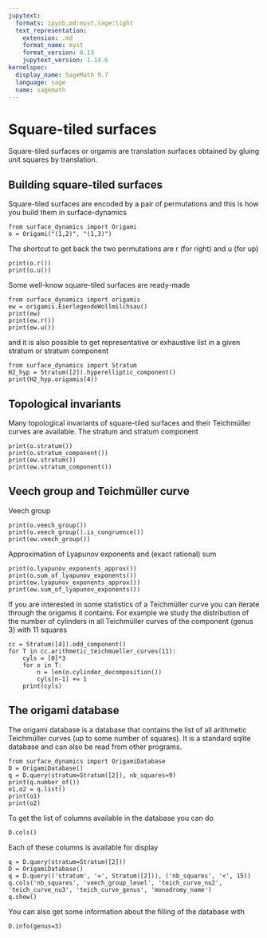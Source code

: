 ```yaml
---
jupytext:
  formats: ipynb,md:myst,sage:light
  text_representation:
    extension: .md
    format_name: myst
    format_version: 0.13
    jupytext_version: 1.14.6
kernelspec:
  display_name: SageMath 9.7
  language: sage
  name: sagemath
---
```


# Square-tiled surfaces

Square-tiled surfaces or orgamis are translation surfaces obtained by gluing unit squares
by translation.

## Building square-tiled surfaces

Square-tiled surfaces are encoded by a pair of permutations and this is how you
build them in surface-dynamics
```{code-cell}
from surface_dynamics import Origami
o = Origami("(1,2)", "(1,3)")
```
The shortcut to get back the two permutations are r (for right) and u (for up)
```{code-cell}
print(o.r())
print(o.u())
```

Some well-know square-tiled surfaces are ready-made
```{code-cell}
from surface_dynamics import origamis
ew = origamis.EierlegendeWollmilchsau()
print(ew)
print(ew.r())
print(ew.u())
```
and it is also possible to get representative or exhaustive list in a given stratum
or stratum component
```{code-cell}
from surface_dynamics import Stratum
H2_hyp = Stratum([2]).hyperelliptic_component()
print(H2_hyp.origamis(4))
```

## Topological invariants

Many topological invariants of square-tiled surfaces and their Teichmüller curves
are available. The stratum and stratum component
```{code-cell}
print(o.stratum())
print(o.stratum_component())
print(ew.stratum())
print(ew.stratum_component())
```

## Veech group and Teichmüller curve

Veech group
```{code-cell}
print(o.veech_group())
print(o.veech_group().is_congruence())
print(ew.veech_group())
```
Approximation of Lyapunov exponents and (exact rational) sum
```{code-cell}
print(o.lyapunov_exponents_approx())
print(o.sum_of_lyapunov_exponents())
print(ew.lyapunov_exponents_approx())
print(ew.sum_of_lyapunov_exponents())
```

If you are interested in some statistics of a Teichmüller curve you can iterate
through the origamis it contains. For example we study the distribution of the
number of cylinders in all Teichmüller curves of the component (genus 3) with
11 squares
```{code-cell}
cc = Stratum([4]).odd_component()
for T in cc.arithmetic_teichmueller_curves(11):
    cyls = [0]*3
    for o in T:
        n = len(o.cylinder_decomposition())
        cyls[n-1] += 1
    print(cyls)
```

## The origami database

The origami database is a database that contains the list of all arithmetic
Teichmüller curves (up to some number of squares). It is a standard sqlite
database and can also be read from other programs.
```{code-cell}
from surface_dynamics import OrigamiDatabase
D = OrigamiDatabase()
q = D.query(stratum=Stratum([2]), nb_squares=9)
print(q.number_of())
o1,o2 = q.list()
print(o1)
print(o2)
```

To get the list of columns available in the database you can do
```{code-cell}
D.cols()
```
Each of these columns is available for display
```{code-cell}
q = D.query(stratum=Stratum([2]))
D = OrigamiDatabase()
q = D.query(('stratum', '=', Stratum([2])), ('nb_squares', '<', 15))
q.cols('nb_squares', 'veech_group_level', 'teich_curve_nu2', 'teich_curve_nu3', 'teich_curve_genus', 'monodromy_name')
q.show()
```

You can also get some information about the filling of the database with
```{code-cell}
D.info(genus=3)
```
